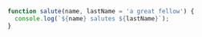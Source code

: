 ---
---
```javascript
function salute(name, lastName = 'a great fellow') {
  console.log(`${name} salutes ${lastName}`);
}
```
